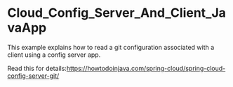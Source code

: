 # Cloud_Config_Server_And_Client_JavaApp
This example explains how to read a git configuration associated with a client using a config server app.

Read this for details:https://howtodoinjava.com/spring-cloud/spring-cloud-config-server-git/
